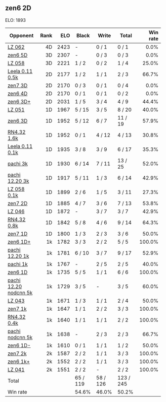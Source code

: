 ## zen6 2D ##

ELO: 1893

Opponent | Rank | ELO | Black | Write | Total | Win rate
---------|-----:|----:|-------|-------|-------|-------:
[LZ 062](LZ%20062.md) | 4D | 2423 | - | 0 / 1 | 0 / 1 | 0.0%
[zen6 5D](zen6%205D.md) | 3D | 2307 | - | 0 / 3 | 0 / 3 | 0.0%
[LZ 058](LZ%20058.md) | 3D | 2221 | 1 / 2 | 0 / 2 | 1 / 4 | 25.0%
[Leela 0.11 0.5k](Leela%200.11%200.5k.md) | 2D | 2177 | 1 / 2 | 1 / 1 | 2 / 3 | 66.7%
[zen7 3D](zen7%203D.md) | 2D | 2170 | 0 / 3 | 0 / 1 | 0 / 4 | 0.0%
[zen6 4D](zen6%204D.md) | 2D | 2170 | 0 / 1 | 0 / 1 | 0 / 2 | 0.0%
[zen6 3D+](zen6%203D+.md) | 2D | 2031 | 1 / 5 | 3 / 4 | 4 / 9 | 44.4%
[LZ 051](LZ%20051.md) | 1D | 1967 | 5 / 15 | 3 / 5 | 8 / 20 | 40.0%
[zen6 3D](zen6%203D.md) | 1D | 1952 | 5 / 12 | 6 / 7 | 11 / 19 | 57.9%
[RN4.32 1.6k](RN4.32%201.6k.md) | 1D | 1952 | 0 / 1 | 4 / 12 | 4 / 13 | 30.8%
[Leela 0.11 0.1k](Leela%200.11%200.1k.md) | 1D | 1935 | 3 / 8 | 3 / 9 | 6 / 17 | 35.3%
[pachi 3k](pachi%203k.md) | 1D | 1930 | 6 / 14 | 7 / 11 | 13 / 25 | 52.0%
[pachi 12.20 3k](pachi%2012.20%203k.md) | 1D | 1917 | 5 / 11 | 1 / 3 | 6 / 14 | 42.9%
[LZ 058 0.1k](LZ%20058%200.1k.md) | 1D | 1899 | 2 / 6 | 1 / 5 | 3 / 11 | 27.3%
[zen7 2D](zen7%202D.md) | 1D | 1885 | 4 / 7 | 3 / 6 | 7 / 13 | 53.8%
[LZ 046](LZ%20046.md) | 1D | 1872 | - | 3 / 7 | 3 / 7 | 42.9%
[RN4.32 0.8k](RN4.32%200.8k.md) | 1D | 1842 | 5 / 8 | 4 / 6 | 9 / 14 | 64.3%
[zen7 1D](zen7%201D.md) | 1D | 1800 | 1 / 3 | 2 / 3 | 3 / 6 | 50.0%
[zen6 1D+](zen6%201D+.md) | 1k | 1782 | 3 / 3 | 2 / 2 | 5 / 5 | 100.0%
[pachi 12.20 1k](pachi%2012.20%201k.md) | 1k | 1781 | 6 / 10 | 3 / 7 | 9 / 17 | 52.9%
[pachi 1k](pachi%201k.md) | 1k | 1767 | - | 2 / 5 | 2 / 5 | 40.0%
[zen6 1D](zen6%201D.md) | 1k | 1735 | 5 / 5 | 1 / 1 | 6 / 6 | 100.0%
[pachi 12.20 nodcnn 5k](pachi%2012.20%20nodcnn%205k.md) | 1k | 1729 | 3 / 5 | - | 3 / 5 | 60.0%
[LZ 043](LZ%20043.md) | 1k | 1671 | 1 / 3 | 1 / 1 | 2 / 4 | 50.0%
[zen7 1k](zen7%201k.md) | 1k | 1647 | 1 / 1 | 2 / 2 | 3 / 3 | 100.0%
[RN4.32 0.4k](RN4.32%200.4k.md) | 1k | 1640 | 1 / 1 | 1 / 1 | 2 / 2 | 100.0%
[pachi nodcnn 5k](pachi%20nodcnn%205k.md) | 1k | 1638 | - | 2 / 3 | 2 / 3 | 66.7%
[zen6 1D-](zen6%201D-.md) | 1k | 1610 | 0 / 1 | 1 / 1 | 1 / 2 | 50.0%
[zen7 2k](zen7%202k.md) | 2k | 1587 | 2 / 2 | 1 / 1 | 3 / 3 | 100.0%
[zen6 1k+](zen6%201k+.md) | 2k | 1552 | 2 / 2 | 1 / 1 | 3 / 3 | 100.0%
[LZ 041](LZ%20041.md) | 2k | 1551 | 2 / 2 | - | 2 / 2 | 100.0%
Total | | | 65 / 119 | 58 / 126 | 123 / 245 | 
Win rate| | | 54.6% | 46.0% | 50.2% | 

